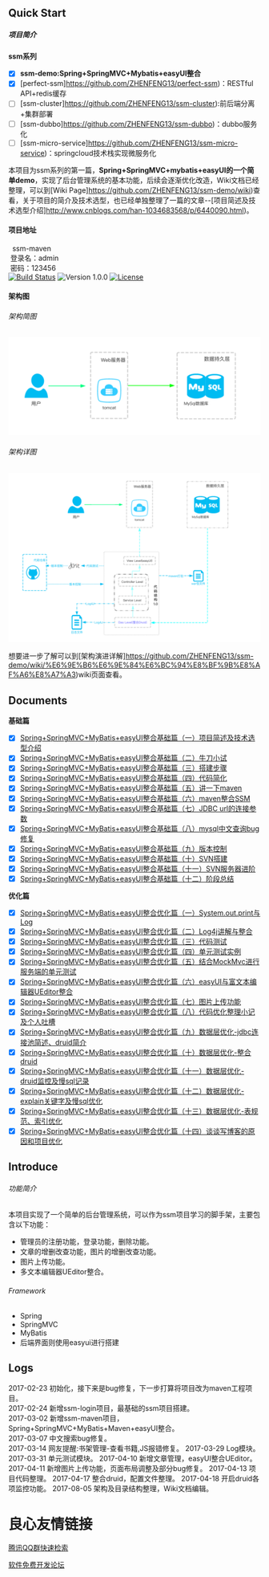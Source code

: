 ## Quick Start 

##### 项目简介

**ssm系列** 
* [x] **ssm-demo:Spring+SpringMVC+Mybatis+easyUI整合**
* [x] [perfect-ssm]https://github.com/ZHENFENG13/perfect-ssm)：RESTful API+redis缓存
* [ ] [ssm-cluster]https://github.com/ZHENFENG13/ssm-cluster):前后端分离+集群部署
* [ ] [ssm-dubbo]https://github.com/ZHENFENG13/ssm-dubbo)：dubbo服务化
* [ ] [ssm-micro-service]https://github.com/ZHENFENG13/ssm-micro-service)：springcloud技术栈实现微服务化

本项目为ssm系列的第一篇，**Spring+SpringMVC+mybatis+easyUI的一个简单demo**，实现了后台管理系统的基本功能，后续会逐渐优化改造，Wiki文档已经整理，可以到[Wiki Page]https://github.com/ZHENFENG13/ssm-demo/wiki)查看，关于项目的简介及技术选型，也已经单独整理了一篇的文章--[项目简述及技术选型介绍]http://www.cnblogs.com/han-1034683568/p/6440090.html)。 

#### 项目地址
   ssm-maven    
  登录名：admin   
  密码：123456     
[![Build Status](https://travis-ci.org/ZHENFENG13/ssm-demo.svg?branch=master)](https://travis-ci.org/ZHENFENG13/ssm-demo)
![Version 1.0.0](https://img.shields.io/badge/version-1.0.0-yellow.svg)
[![License](https://img.shields.io/badge/license-apache-blue.svg)](https://github.com/ZHENFENG13/ssm-demo/blob/master/LICENSE)

#### 架构图
 
 ###### 架构简图
 ![架构简图](https://raw.githubusercontent.com/ZHENFENG13/resource/master/images/2017-08-05/ssm%E6%9E%B6%E6%9E%84%E5%9B%BE-%E7%AE%80%E7%89%88.png)
 
 ###### 架构详图
 ![1.0](https://raw.githubusercontent.com/ZHENFENG13/resource/master/images/2017-08-05/ssm%E6%9E%B6%E6%9E%84%E5%9B%BE-1.0-%E8%AF%A6%E7%89%88.png)
 
想要进一步了解可以到[架构演进详解]https://github.com/ZHENFENG13/ssm-demo/wiki/%E6%9E%B6%E6%9E%84%E6%BC%94%E8%BF%9B%E8%AF%A6%E8%A7%A3)wiki页面查看。
 
## Documents 

**基础篇**

* [x] [Spring+SpringMVC+MyBatis+easyUI整合基础篇（一）项目简述及技术选型介绍](http://u.720life.cn/g/94c1d8931f8bedcd3eeaf8cdeb6a662f62bb507a8fa8011d6cd99fe609acbfaa688cedf6969ff42d4a7abbb73d5d485319abd9beac504c79fe25c774b212c8f5) 
* [x] [Spring+SpringMVC+MyBatis+easyUI整合基础篇（二）牛刀小试](http://u.720life.cn/g/94c1d8931f8bedcd3eeaf8cdeb6a662f62bb507a8fa8011d6cd99fe609acbfaa3d9bf007d0905510c6f3ac1023cb18c9a882fb057b6926e55371c94afcb4c8f5) 
* [x] [Spring+SpringMVC+MyBatis+easyUI整合基础篇（三）搭建步骤](http://u.720life.cn/g/94c1d8931f8bedcd3eeaf8cdeb6a662f62bb507a8fa8011d6cd99fe609acbfaa58ce47f9cac018e7d0c49517ba0128baf3b946008e5fbe60aef8a6f4170483ab) 
* [x] [Spring+SpringMVC+MyBatis+easyUI整合基础篇（四）代码简化](http://u.720life.cn/g/94c1d8931f8bedcd3eeaf8cdeb6a662f62bb507a8fa8011d6cd99fe609acbfaa09f09555573d460ab5761943a557ad394777d8ddd26472d74e6db7b2ca63452d) 
* [x] [Spring+SpringMVC+MyBatis+easyUI整合基础篇（五）讲一下maven](http://u.720life.cn/g/94c1d8931f8bedcd3eeaf8cdeb6a662f62bb507a8fa8011d6cd99fe609acbfaacb30bb671feaadd15abc7a2e1dd8d11b206074a0b0ba62f837fe9264e80869b9) 
* [x] [Spring+SpringMVC+MyBatis+easyUI整合基础篇（六）maven整合SSM](http://u.720life.cn/g/94c1d8931f8bedcd3eeaf8cdeb6a662f62bb507a8fa8011d6cd99fe609acbfaafd128519155005170e6754533ecb1d8003106b84bc5cf13cab2eb41657d6cdea) 
* [x] [Spring+SpringMVC+MyBatis+easyUI整合基础篇（七）JDBC url的连接参数](http://u.720life.cn/g/94c1d8931f8bedcd3eeaf8cdeb6a662f62bb507a8fa8011d6cd99fe609acbfaa3e0b1acec1dc5c27be75d2dc01a6ee8cb9a83dcd91ce4102736992e2bac1c4e6) 
* [x] [Spring+SpringMVC+MyBatis+easyUI整合基础篇（八）mysql中文查询bug修复](http://u.720life.cn/g/94c1d8931f8bedcd3eeaf8cdeb6a662f62bb507a8fa8011d6cd99fe609acbfaa00a2f896820fcbe0a82cda6c3d1ddf92a4d14e03abbc7c85b7051682929aa7fc) 
* [x] [Spring+SpringMVC+MyBatis+easyUI整合基础篇（九）版本控制](http://u.720life.cn/g/94c1d8931f8bedcd3eeaf8cdeb6a662f62bb507a8fa8011d6cd99fe609acbfaa1057dd4a9fde5e38ba5858c1d82be9ef28404e0d26c26b279422414a0e4c91c2) 
* [x] [Spring+SpringMVC+MyBatis+easyUI整合基础篇（十）SVN搭建](http://u.720life.cn/g/94c1d8931f8bedcd3eeaf8cdeb6a662f62bb507a8fa8011d6cd99fe609acbfaaa755102bb746f4926bc5ce76dab2c318e5b2ae293ea35b61ab5bd62b2c9f2727) 
* [x] [Spring+SpringMVC+MyBatis+easyUI整合基础篇（十一）SVN服务器进阶](http://u.720life.cn/g/94c1d8931f8bedcd3eeaf8cdeb6a662f62bb507a8fa8011d6cd99fe609acbfaa0788a554baa525955ed07183e7e3371ab13c90e11c8275c4a3878e1ff19b04f6) 
* [x] [Spring+SpringMVC+MyBatis+easyUI整合基础篇（十二）阶段总结](http://u.720life.cn/g/94c1d8931f8bedcd3eeaf8cdeb6a662f62bb507a8fa8011d6cd99fe609acbfaac8a81863baaac53368d582547f3929747aa71ba4a1ad1c0ab07922dd07a6cc20) 

**优化篇**

* [x] [Spring+SpringMVC+MyBatis+easyUI整合优化篇（一）System.out.print与Log](http://u.720life.cn/g/94c1d8931f8bedcd3eeaf8cdeb6a662f62bb507a8fa8011d6cd99fe609acbfaa7a6c5317b983e3ab5e5773cb725189863a8477cfdb80b5eeca62276127801c15) 
* [x] [Spring+SpringMVC+MyBatis+easyUI整合优化篇（二）Log4j讲解与整合](http://u.720life.cn/g/94c1d8931f8bedcd3eeaf8cdeb6a662f62bb507a8fa8011d6cd99fe609acbfaabe6fb483f73cd0eff5bd2ed69bea8c6d04291ee7fd4d17cd5f96d01142b29188) 
* [x] [Spring+SpringMVC+MyBatis+easyUI整合优化篇（三）代码测试](http://u.720life.cn/g/94c1d8931f8bedcd3eeaf8cdeb6a662f62bb507a8fa8011d6cd99fe609acbfaab52ea09ebb76c8be981337959c1192009680e2b6975628f97da58c5905ad6324) 
* [x] [Spring+SpringMVC+MyBatis+easyUI整合优化篇（四）单元测试实例](http://u.720life.cn/g/94c1d8931f8bedcd3eeaf8cdeb6a662f62bb507a8fa8011d6cd99fe609acbfaa23983bd74e6ee73b3c225bbb5968fb77d752bfbb164d67164fca1b7bb6945945) 
* [x] [Spring+SpringMVC+MyBatis+easyUI整合优化篇（五）结合MockMvc进行服务端的单元测试](http://u.720life.cn/g/94c1d8931f8bedcd3eeaf8cdeb6a662f62bb507a8fa8011d6cd99fe609acbfaa4ba52e1649da4ce3240eedf5cecc1faa2cc2fa33b0277cf423d11aab34510306) 
* [x] [Spring+SpringMVC+MyBatis+easyUI整合优化篇（六）easyUI与富文本编辑器UEditor整合](http://u.720life.cn/g/94c1d8931f8bedcd3eeaf8cdeb6a662f62bb507a8fa8011d6cd99fe609acbfaa3fe1ad10d7ce0ff736e04a71088e911cd4a53e744364c61623579c5fb1db1aeb) 
* [x] [Spring+SpringMVC+MyBatis+easyUI整合优化篇（七）图片上传功能](http://u.720life.cn/g/94c1d8931f8bedcd3eeaf8cdeb6a662f62bb507a8fa8011d6cd99fe609acbfaae077cffaea0568d3da3bec486a9c9d2904530b9756608864b352b818196838fa) 
* [x] [Spring+SpringMVC+MyBatis+easyUI整合优化篇（八）代码优化整理小记及个人吐槽](http://u.720life.cn/g/94c1d8931f8bedcd3eeaf8cdeb6a662f62bb507a8fa8011d6cd99fe609acbfaa4966f0f677d7f3c80345f937ddcfa4dd9f38013e0e10f09888f60ca7df117539) 
* [x] [Spring+SpringMVC+MyBatis+easyUI整合优化篇（九）数据层优化-jdbc连接池简述、druid简介](http://u.720life.cn/g/94c1d8931f8bedcd3eeaf8cdeb6a662f62bb507a8fa8011d6cd99fe609acbfaa4f1b47aab30265254b9275f9111428f2b131bf58fe5ac33604a90bcc3f3c901b) 
* [x] [Spring+SpringMVC+MyBatis+easyUI整合优化篇（十）数据层优化-整合druid](http://u.720life.cn/g/94c1d8931f8bedcd3eeaf8cdeb6a662f62bb507a8fa8011d6cd99fe609acbfaa9bc37b9b438c9d9e3ae7831555bbc31e423aae82b2c1dedac73220cc4cd96631) 
* [x] [Spring+SpringMVC+MyBatis+easyUI整合优化篇（十一）数据层优化-druid监控及慢sql记录](http://u.720life.cn/g/94c1d8931f8bedcd3eeaf8cdeb6a662f62bb507a8fa8011d6cd99fe609acbfaaafabead351198131b1c047bd51e625555863aeca2a89d985e04d0da668337ca3) 
* [x] [Spring+SpringMVC+MyBatis+easyUI整合优化篇（十二）数据层优化-explain关键字及慢sql优化](http://u.720life.cn/g/94c1d8931f8bedcd3eeaf8cdeb6a662f62bb507a8fa8011d6cd99fe609acbfaa16c8510a6b3777d1a0ab5a61fc855812fbd41d64d3badd9f73eb514a8edb697a) 
* [x] [Spring+SpringMVC+MyBatis+easyUI整合优化篇（十三）数据层优化-表规范、索引优化](http://u.720life.cn/g/94c1d8931f8bedcd3eeaf8cdeb6a662f62bb507a8fa8011d6cd99fe609acbfaa72cf37990e35b3421932659ead4f3c8f5fcd5bbabad0662009c3fbbc314fe651) 
* [x] [Spring+SpringMVC+MyBatis+easyUI整合优化篇（十四）谈谈写博客的原因和项目优化](http://u.720life.cn/g/94c1d8931f8bedcd3eeaf8cdeb6a662f62bb507a8fa8011d6cd99fe609acbfaa9d1d683c89060f14e2d313f5dda1770dee8565dfb3dba569633a50b6c0bfcb1a) 

## Introduce

###### 功能简介

本项目实现了一个简单的后台管理系统，可以作为ssm项目学习的脚手架，主要包含以下功能：   
- 管理员的注册功能，登录功能，删除功能。   
- 文章的增删改查功能，图片的增删改查功能。   
- 图片上传功能。   
- 多文本编辑器UEditor整合。   

###### Framework

- Spring   
- SpringMVC   
- MyBatis   
- 后端界面则使用easyui进行搭建   

## Logs
  2017-02-23 初始化，接下来是bug修复，下一步打算将项目改为maven工程项目。   
  2017-02-24 新增ssm-login项目，最基础的ssm项目搭建。   
  2017-03-02 新增ssm-maven项目，Spring+SpringMVC+MyBatis+Maven+easyUI整合。   
  2017-03-07 中文搜索bug修复。  
  2017-03-14 网友提醒:书架管理-查看书籍,JS报错修复。 
  2017-03-29 Log模块。 
  2017-03-31 单元测试模块。 
  2017-04-10 新增文章管理，easyUI整合UEditor。 
  2017-04-11 新增图片上传功能，页面布局调整及部分bug修复。 
  2017-04-13 项目代码整理。 
  2017-04-17 整合druid，配置文件整理。 
  2017-04-18 开启druid各项监控功能。 
  2017-08-05 架构及目录结构整理，Wiki文档编辑。 




 # 良心友情链接

[腾讯QQ群快速检索](http://u.720life.cn/s/8cf73f7c)

[软件免费开发论坛](http://u.720life.cn/s/bbb01dc0)